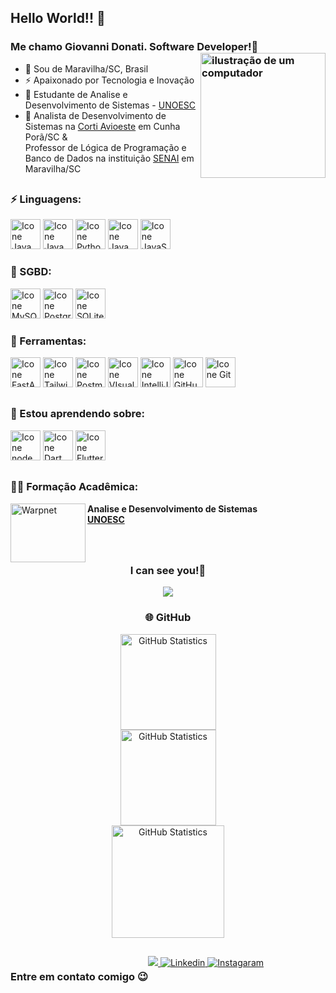 ## Hello World!! 👋
### Me chamo Giovanni Donati. Software Developer!🐧 <img src="https://raw.githubusercontent.com/MicaelliMedeiros/micaellimedeiros/master/image/computer-illustration.png" alt="ilustração de um computador" min-width="200px" max-width="200px" width="200px" align="right">

- 🔰  Sou de Maravilha/SC, Brasil
- ⚡ Apaixonado por Tecnologia e Inovação
- 🧠 Estudante de Analise e Desenvolvimento de Sistemas - [UNOESC](https://www.unoesc.edu.br)
- 🏦 Analista de Desenvolvimento de Sistemas na [Corti Avioeste](https://avioeste.com.br/) em Cunha Porã/SC &     
 Professor de Lógica de Programação e Banco de Dados na instituição [SENAI](https://sc.senai.br/) em Maravilha/SC

##

### ⚡ Linguagens:
[<img height="48px" width="48px" alt="Icone Java" src="https://skillicons.dev/icons?i=java"/>](https://www.oracle.com/br/java/)
[<img height="48px" width="48px" alt="Icone Java" src="https://skillicons.dev/icons?i=spring"/>](https://spring.io/projects/spring-boot)
[<img height="48px" width="48px" alt="Icone Python" src="https://skillicons.dev/icons?i=python"/>](https://www.python.org/)
[<img height="48px" width="48px" alt="Icone Java" src="https://skillicons.dev/icons?i=react"/>](https://react.dev)
[<img height="48px" width="48px" alt="Icone JavaScript" src="https://skillicons.dev/icons?i=js"/>](https://developer.mozilla.org/pt-BR/docs/Web/JavaScript)

### 💾 SGBD:
[<img height="48px" width="48px" alt="Icone MySQL" src="https://skillicons.dev/icons?i=mysql"/>](https://www.mysql.com/)
[<img height="48px" width="48px" alt="Icone PostgreSQL" src="https://skillicons.dev/icons?i=postgresql"/>](https://www.postgresql.org/)
[<img height="48px" width="48px" alt="Icone SQLite" src="https://skillicons.dev/icons?i=sqlite"/>](https://www.sqlite.org/)

### 🔬 Ferramentas:
[<img height="48px" width="48px" alt="Icone FastAPI" src="https://skillicons.dev/icons?i=fastapi"/>](https://fastapi.tiangolo.com/)
[<img height="48px" width="48px" alt="Icone TailwindCss" src="https://skillicons.dev/icons?i=tailwindcss"/>](https://tailwindcss.com/)
[<img height="48px" width="48px" alt="Icone Postman" src="https://skillicons.dev/icons?i=postman"/>](https://www.postman.com/)
[<img height="48px" width="48px" alt="Icone VIsual Studio Code" src="https://skillicons.dev/icons?i=vscode"/>](https://code.visualstudio.com/)
[<img height="48px" width="48px" alt="Icone IntelliJ IDEA" src="https://skillicons.dev/icons?i=idea"/>](https://www.jetbrains.com/idea/)
[<img height="48px" width="48px" alt="Icone GitHub" src="https://skillicons.dev/icons?i=github"/>](https://github.com/)
[<img height="48px" width="48px" alt="Icone Git" src="https://skillicons.dev/icons?i=git"/>](https://git-scm.com/)
##

### 🔭 Estou aprendendo sobre:
[<img height="48px" width="48px" alt="Icone node" src="https://skillicons.dev/icons?i=nodejs"/>](https://node.dev)
[<img height="48px" width="48px" alt="Icone Dart" src="https://skillicons.dev/icons?i=dart"/>](https://dart.dev)
[<img height="48px" width="48px" alt="Icone Flutter" src="https://skillicons.dev/icons?i=flutter"/>](https://flutter.dev)
##

### 👨‍🎓 Formação Acadêmica:

[<img align="left" height="94px" width="120px" alt="Warpnet" src="https://acad.unoesc.edu.br/academico/images/logo-unoesc-colorido.png"/>](https://www.unoesc.edu.br/)
**Analise e Desenvolvimento de Sistemas** \
[**UNOESC**](https://graduacao.uninassau.digital/)</br> </br> </br>

##

<h3 align="center">I can see you!👀</h3>
<p align="center"> <img align="center" src="https://profile-counter.glitch.me/GiovanniDonati/count.svg" /></p>

<h3 align="center">🌐 GitHub</h3>
  
<div align="center">
  <img height="153px" alt="GitHub Statistics" src="http://github-readme-streak-stats.herokuapp.com/?user=GiovanniDonati&amp;theme=radical"/></br>
  <img height="153px" alt="GitHub Statistics" src="https://github-readme-stats.vercel.app/api?username=GiovanniDonati&show_icons=true&theme=radical"/></br>
  <img height="180px" alt="GitHub Statistics" src="https://github-readme-stats.vercel.app/api/top-langs/?username=GiovanniDonati&layout=compact&langs_count=7&theme=radical"/>
</div>

##

<div align="center" style="display: flex;">
  <h3>Entre em contato comigo 😉</h3>
  <div>
    <a href = "mailto:grdonati99@gmail.com">
      <img src="https://img.shields.io/badge/Gmail-D14836?style=for-the-badge&logo=gmail&logoColor=white" target="_blank">
    </a>
    <a href="https://www.linkedin.com/in/giovanni-rizzi-donati/">
      <img src="https://img.shields.io/badge/LinkedIn-0077B5?style=for-the-badge&logo=linkedin&logoColor=white" alt="Linkedin"/>
    </a>
    <a href="https://www.instagram.com/giovanni_donatii/">
      <img src="https://img.shields.io/badge/Instagram-E4405F?style=for-the-badge&logo=instagram&logoColor=white" alt="Instagaram"/>
    </a>
  </div>
</div>
</br>
